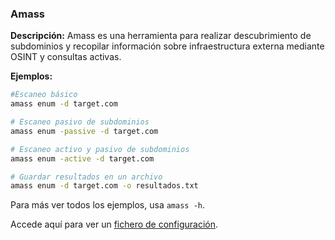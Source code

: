 ### Amass
**Descripción:** Amass es una herramienta para realizar descubrimiento de subdominios y recopilar información sobre infraestructura externa mediante OSINT y consultas activas.

**Ejemplos:**
```bash
#Escaneo básico
amass enum -d target.com

# Escaneo pasivo de subdominios
amass enum -passive -d target.com

# Escaneo activo y pasivo de subdominios
amass enum -active -d target.com

# Guardar resultados en un archivo
amass enum -d target.com -o resultados.txt
```
Para más ver todos los ejemplos, usa ```amass -h```.

Accede aquí para ver un [fichero de configuración](https://github.com/owasp-amass/amass/blob/master/examples/config.yaml).
